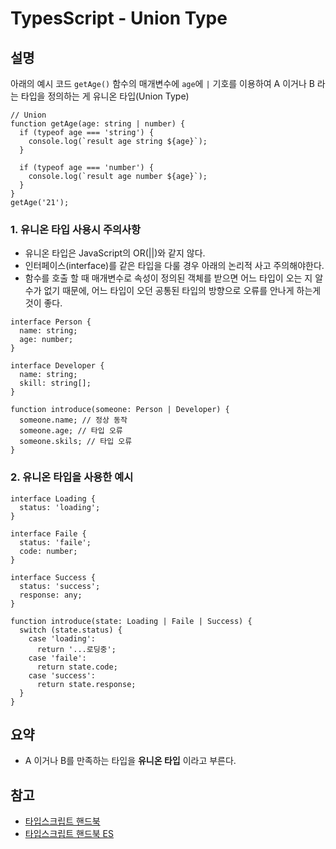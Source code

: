 # TypesScript - Union Type

## 설명

아래의 예시 코드 `getAge()` 함수의 매개변수에 `age`에 `|` 기호를 이용하여 A 이거나 B 라는 타입을 정의하는 게 유니온 타입(Union Type)

```tsx
// Union
function getAge(age: string | number) {
  if (typeof age === 'string') {
    console.log(`result age string ${age}`);
  }

  if (typeof age === 'number') {
    console.log(`result age number ${age}`);
  }
}
getAge('21');
```

### 1. 유니온 타입 사용시 주의사항

- 유니온 타입은 JavaScript의 OR(||)와 같지 않다.
- 인터페이스(interface)를 같은 타입을 다룰 경우 아래의 논리적 사고 주의해야한다.
- 함수를 호출 할 때 매개변수로 속성이 정의된 객체를 받으면 어느 타입이 오는 지 알수가 없기 때문에, 어느 타입이 오던 공통된 타입의 방향으로 오류를 안나게 하는게 것이 좋다.

```tsx
interface Person {
  name: string;
  age: number;
}

interface Developer {
  name: string;
  skill: string[];
}

function introduce(someone: Person | Developer) {
  someone.name; // 정상 동작
  someone.age; // 타입 오류
  someone.skils; // 타입 오류
}
```

### 2. 유니온 타입을 사용한 예시

```tsx
interface Loading {
  status: 'loading';
}

interface Faile {
  status: 'faile';
  code: number;
}

interface Success {
  status: 'success';
  response: any;
}

function introduce(state: Loading | Faile | Success) {
  switch (state.status) {
    case 'loading':
      return '...로딩중';
    case 'faile':
      return state.code;
    case 'success':
      return state.response;
  }
}
```

## 요약

- A 이거나 B를 만족하는 타입을 **유니온 타입** 이라고 부른다.

## 참고

- [타입스크립트 핸드북](https://joshua1988.github.io/ts/guide/operator.html#union-type)
- [타입스크립트 핸드북 ES](https://www.typescriptlang.org/docs/handbook/typescript-in-5-minutes-func.html#unions)
